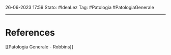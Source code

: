 26-06-2023 17:59
Stato: #IdeaLez
Tag: #Patologia #PatologiaGenerale 


---
# References 

[[Patologia Generale - Robbins]]